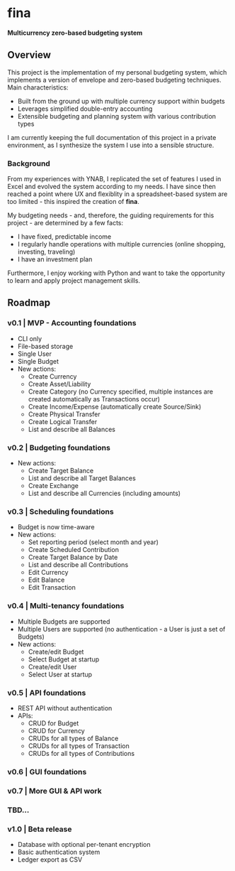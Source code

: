 # fina
**Multicurrency zero-based budgeting system**

## Overview

This project is the implementation of my personal budgeting system, which implements a version of envelope and zero-based budgeting techniques. Main characteristics:

* Built from the ground up with multiple currency support within budgets
* Leverages simplified double-entry accounting
* Extensible budgeting and planning system with various contribution types

I am currently keeping the full documentation of this project in a private environment, as I synthesize the system I use into a sensible structure.

### Background

From my experiences with YNAB, I replicated the set of features I used in Excel and evolved the system according to my needs. I have since then reached a point where UX and flexiblity in a spreadsheet-based system are too limited - this inspired the creation of **fina**.

My budgeting needs - and, therefore, the guiding requirements for this project - are determined by a few facts:

* I have fixed, predictable income
* I regularly handle operations with multiple currencies (online shopping, investing, traveling)
* I have an investment plan

Furthermore, I enjoy working with Python and want to take the opportunity to learn and apply project management skills.

## Roadmap

### v0.1 | MVP - Accounting foundations

- CLI only
- File-based storage
- Single User
- Single Budget
- New actions:
    - Create Currency
    - Create Asset/Liability
    - Create Category (no Currency specified, multiple instances are created automatically as Transactions occur)
    - Create Income/Expense (automatically create Source/Sink)
    - Create Physical Transfer
    - Create Logical Transfer
    - List and describe all Balances

### v0.2 | Budgeting foundations

- New actions:
    - Create Target Balance
    - List and describe all Target Balances
    - Create Exchange
    - List and describe all Currencies (including amounts)

### v0.3 | Scheduling foundations

- Budget is now time-aware
- New actions:
    - Set reporting period (select month and year)
    - Create Scheduled Contribution
    - Create Target Balance by Date
    - List and describe all Contributions
    - Edit Currency
    - Edit Balance
    - Edit Transaction

### v0.4 | Multi-tenancy foundations

- Multiple Budgets are supported
- Multiple Users are supported (no authentication - a User is just a set of Budgets)
- New actions:
    - Create/edit Budget
    - Select Budget at startup
    - Create/edit User
    - Select User at startup

### v0.5 | API foundations

- REST API without authentication 
- APIs:
    - CRUD for Budget
    - CRUD for Currency
    - CRUDs for all types of Balance
    - CRUDs for all types of Transaction
    - CRUDs for all types of Contributions

### v0.6 | GUI foundations

### v0.7 | More GUI & API work

### TBD...

### v1.0 | Beta release

- Database with optional per-tenant encryption
- Basic authentication system
- Ledger export as CSV
